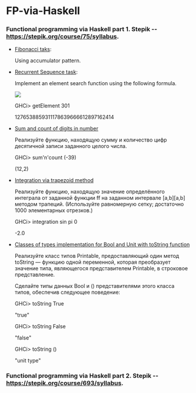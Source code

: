 # FP-via-Haskell
### Functional programming via Haskell part 1. Stepik -- https://stepik.org/course/75/syllabus.

* [Fibonacci taks](Part1/Fibonacci.hs):

  Using accumulator pattern.

* [Recurrent Sequence task](Part1/RecurrentSequence.hs):
  
  Implement an element search function using the following formula. 
  
  <img src="https://render.githubusercontent.com/render/math?math=a_0 = 1, a_1 = 2, a_2 = 3, a_{k %2B 3} = a_{k %2B 2} %2B a_{k %2B 1} - 2a_k">
  
  GHCi> getElement 301
  
  1276538859311178639666612897162414

* [Sum and count of digits in number](Part1/SumAndCountOfDigits.hs)

  Реализуйте функцию, находящую сумму и количество цифр десятичной записи заданного целого числа.
  
  GHCi> sum'n'count (-39)
  
  (12,2)

* [Integration via trapezoid method](Part1/Integration.hs)

  Реализуйте функцию, находящую значение определённого интеграла от заданной функции ff на заданном интервале [a,b][a,b] методом трапеций. (Используйте равномерную сетку; достаточно 1000 элементарных отрезков.)
   
  GHCi> integration sin pi 0
  
  -2.0

* [Classes of types implementation for Bool and Unit with toString function](Part1/ClassesOfTypes.hs)

  Реализуйте класс типов Printable, предоставляющий один метод toString — функцию одной переменной, которая преобразует значение типа, являющегося представителем Printable, в строковое представление.
 
  Сделайте типы данных Bool и () представителями этого класса типов, обеспечив следующее поведение:

  GHCi> toString True

  "true"

  GHCi> toString False

  "false"

  GHCi> toString ()

  "unit type"
  
### Functional programming via Haskell part 2. Stepik -- https://stepik.org/course/693/syllabus.
